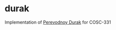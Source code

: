 durak
=====

Implementation of [Perevodnoy Durak](http://en.wikipedia.org/wiki/Durak) for COSC-331


